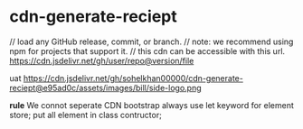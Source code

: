 # cdn-generate-reciept

// load any GitHub release, commit, or branch.
// note: we recommend using npm for projects that support it.
// this cdn can be accessible with this url.
https://cdn.jsdelivr.net/gh/user/repo@version/file

uat
https://cdn.jsdelivr.net/gh/sohelkhan00000/cdn-generate-reciept@e95ad0c/assets/images/bill/side-logo.png

**rule**
We connot seperate CDN bootstrap
always use let keyword for element store;
put all element in class contructor;
